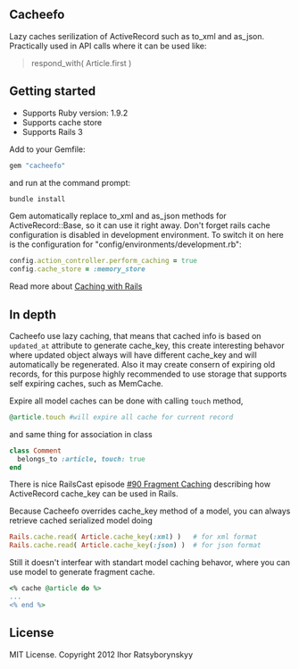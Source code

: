 ## Cacheefo

Lazy caches serilization of ActiveRecord such as to_xml and as_json. Practically used in API calls where it can be used like:
>
> respond_with( Article.first )
>

## Getting started

+ Supports Ruby version: 1.9.2
+ Supports cache store
+ Supports Rails 3

Add to your Gemfile:

```ruby
gem "cacheefo"
```

and run at the command prompt:
```ruby
bundle install
```

Gem automatically replace to_xml and as_json methods for ActiveRecord::Base, so it can use it right away.
Don't forget rails cache configuration is disabled in development environment. To switch it on here is the configuration for "config/environments/development.rb":

```ruby
config.action_controller.perform_caching = true
config.cache_store = :memory_store
```


Read more about [Caching with Rails](http://guides.rubyonrails.org/caching_with_rails.html)


## In depth
Cacheefo use lazy caching, that means that cached info is based on `updated_at` attribute to generate cache_key, this create interesting behavor where updated object always will have different cache_key and will automatically be regenerated. Also it may create consern of expiring old records, for this purpose highly recommended to use storage that supports self expiring caches, such as MemCache.

Expire all model caches can be done with calling `touch` method,
```ruby
@article.touch #will expire all cache for current record 
```
 and same thing for association in class
```ruby
class Comment
  belongs_to :article, touch: true
end
```
There is nice RailsCast episode [#90 Fragment Caching](http://railscasts.com/episodes/90-fragment-caching-revised) describing how ActiveRecord cache_key can be used in Rails.

Because Cacheefo overrides cache_key method of a model, you can always retrieve cached serialized model doing
```ruby
Rails.cache.read( Article.cache_key(:xml) )   # for xml format
Rails.cache.read( Article.cache_key(:json) )  # for json format
```
Still it doesn't interfear with standart model caching behavor, where you can use model to generate fragment cache.
```ruby
<% cache @article do %>
...
<% end %>
```



## License
MIT License. Copyright 2012 Ihor Ratsyborynskyy

